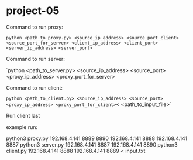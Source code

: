 # project-05

Command to run proxy:

`python <path_to_proxy.py> <source_ip_address> <source_port_client> <source_port_for_server> <client_ip_address> <client_port> <server_ip_address> <server_port>`

Command to run server:

`python <path_to_server.py> <source_ip_address> <source_port> <proxy_ip_address> <proxy_port_for_server> 

Command to run client:

`python <path_to_client.py> <source_ip_address> <source_port> <proxy_ip_address> <proxy_port_for_client>`< <path_to_input_file>`

Run client last

example run:

python3 proxy.py 192.168.4.141 8889 8890 192.168.4.141 8888 192.168.4.141 8887
python3 server.py 192.168.4.141 8887 192.168.4.141 8890
python3 client.py 192.168.4.141 8888 192.168.4.141 8889 < input.txt
